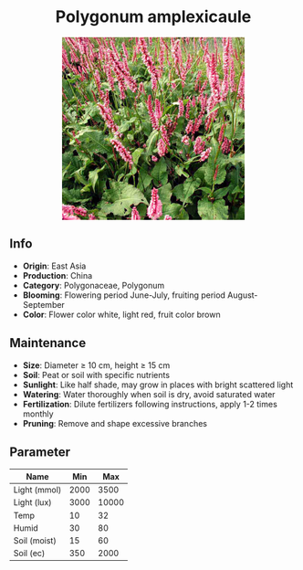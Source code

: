 <h1 align='center'>Polygonum amplexicaule</h1>
<p align="center">
    <img 
        align='center'
        width='320'
        src="../images/polygonum amplexicaule.png" 
        alt='Polygonum amplexicaule' />
</p>

## Info

 - **Origin**: East Asia
 - **Production**: China
 - **Category**: Polygonaceae, Polygonum
 - **Blooming**: Flowering period June-July, fruiting period August-September
 - **Color**: Flower color white, light red, fruit color brown

## Maintenance

 - **Size**: Diameter ≥ 10 cm, height ≥ 15 cm
 - **Soil**: Peat or soil with specific nutrients
 - **Sunlight**: Like half shade, may grow in places with bright scattered light
 - **Watering**: Water thoroughly when soil is dry, avoid saturated water
 - **Fertilization**: Dilute fertilizers following instructions, apply 1-2 times monthly
 - **Pruning**: Remove and shape excessive branches

## Parameter

| Name         | Min  | Max   |
|--------------|------|-------|
| Light (mmol) | 2000 | 3500  |
| Light (lux)  | 3000 | 10000 |
| Temp         | 10    | 32    |
| Humid        | 30   | 80    |
| Soil (moist) | 15   | 60    |
| Soil (ec)    | 350  | 2000  |
